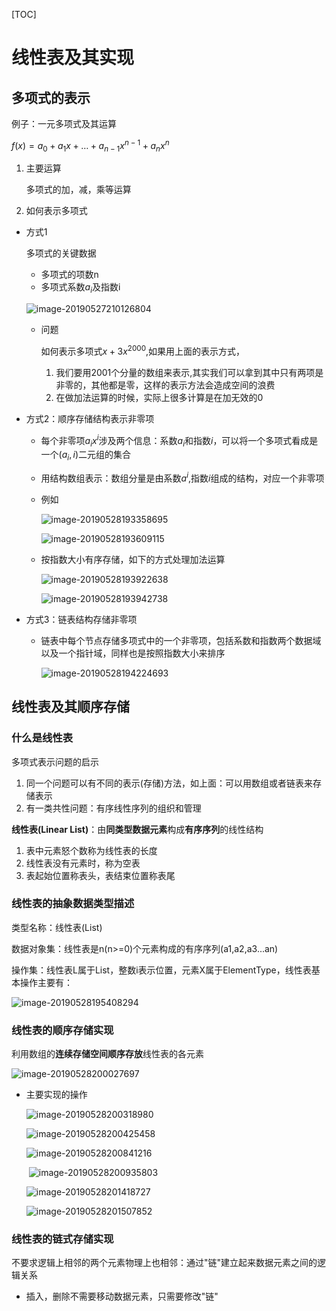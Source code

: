 [TOC]

# 线性表及其实现

## 多项式的表示

例子：一元多项式及其运算

$f(x)=a_0+a_1x+…+a_{n-1}x^{n-1}+a_nx^n$

1. 主要运算

   多项式的加，减，乘等运算

2. 如何表示多项式

* 方式1

   多项式的关键数据

   * 多项式的项数n
   * 多项式系数$a_i$及指数i

   ![image-20190527210126804](/Users/chenyansong/Documents/note/images/discrete_math/image-20190527210126804.png)
   
   * 问题
   
      如何表示多项式$x+3x^{2000}$,如果用上面的表示方式，

		1. 我们要用2001个分量的数组来表示,其实我们可以拿到其中只有两项是非零的，其他都是零，这样的表示方法会造成空间的浪费
		2. 在做加法运算的时候，实际上很多计算是在加无效的0

* 方式2：顺序存储结构表示非零项

  * 每个非零项$a_ix^i$涉及两个信息：系数$a_i$和指数$i$，可以将一个多项式看成是一个$(a_i,i)$二元组的集合

  * 用结构数组表示：数组分量是由系数$a^i$,指数$i$组成的结构，对应一个非零项

  * 例如

    ![image-20190528193358695](/Users/chenyansong/Documents/note/images/data_structure/image-20190528193358695.png)

    ![image-20190528193609115](/Users/chenyansong/Documents/note/images/data_structure/image-20190528193609115.png)

  * 按指数大小有序存储，如下的方式处理加法运算

    ![image-20190528193922638](/Users/chenyansong/Documents/note/images/data_structure/image-20190528193922638.png)

    ![image-20190528193942738](/Users/chenyansong/Documents/note/images/data_structure/image-20190528193942738.png)

* 方式3：链表结构存储非零项

  * 链表中每个节点存储多项式中的一个非零项，包括系数和指数两个数据域以及一个指针域，同样也是按照指数大小来排序

    ![image-20190528194224693](/Users/chenyansong/Documents/note/images/data_structure/image-20190528194224693.png)



## 线性表及其顺序存储

### 什么是线性表

  多项式表示问题的启示

  1. 同一个问题可以有不同的表示(存储)方法，如上面：可以用数组或者链表来存储表示
  2. 有一类共性问题：有序线性序列的组织和管理

  **线性表(Linear List)**：由**同类型数据元素**构成**有序序列**的线性结构

  1. 表中元素怒个数称为线性表的长度
  2. 线性表没有元素时，称为空表
  3. 表起始位置称表头，表结束位置称表尾

### 线性表的抽象数据类型描述

  类型名称：线性表(List)

  数据对象集：线性表是n(n>=0)个元素构成的有序序列(a1,a2,a3...an)

  操作集：线性表L属于List，整数i表示位置，元素X属于ElementType，线性表基本操作主要有：

  ![image-20190528195408294](/Users/chenyansong/Documents/note/images/data_structure/image-20190528195408294.png)



### 线性表的顺序存储实现

  利用数组的**连续存储空间顺序存放**线性表的各元素

  ![image-20190528200027697](/Users/chenyansong/Documents/note/images/data_structure/image-20190528200027697.png)

* 主要实现的操作

  ![image-20190528200318980](/Users/chenyansong/Documents/note/images/data_structure/image-20190528200318980.png)

  ![image-20190528200425458](/Users/chenyansong/Documents/note/images/data_structure/image-20190528200425458.png)

  ![image-20190528200841216](/Users/chenyansong/Documents/note/images/data_structure/image-20190528200841216.png)

  ​	![image-20190528200935803](/Users/chenyansong/Documents/note/images/data_structure/image-20190528200935803.png)

  ![image-20190528201418727](/Users/chenyansong/Documents/note/images/data_structure/image-20190528201418727.png)

  ![image-20190528201507852](/Users/chenyansong/Documents/note/images/data_structure/image-20190528201507852.png)

### 线性表的链式存储实现

不要求逻辑上相邻的两个元素物理上也相邻：通过"链"建立起来数据元素之间的逻辑关系

* 插入，删除不需要移动数据元素，只需要修改"链"